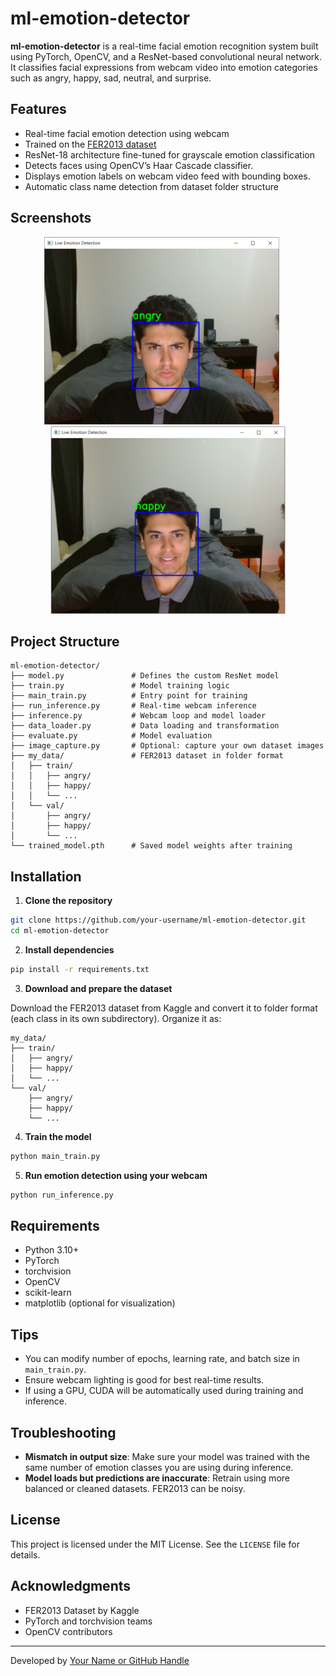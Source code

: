 # ml-emotion-detector

**ml-emotion-detector** is a real-time facial emotion recognition system built using PyTorch, OpenCV, and a ResNet-based convolutional neural network. It classifies facial expressions from webcam video into emotion categories such as angry, happy, sad, neutral, and surprise.

## Features

- Real-time facial emotion detection using webcam
- Trained on the [FER2013 dataset](https://www.kaggle.com/datasets/msambare/fer2013)
- ResNet-18 architecture fine-tuned for grayscale emotion classification
- Detects faces using OpenCV’s Haar Cascade classifier.
- Displays emotion labels on webcam video feed with bounding boxes.
- Automatic class name detection from dataset folder structure

## Screenshots
<div align="center">
    <img src="./assets/capture.PNG" alt="Screenshot 1" style="height: 300px;">&nbsp;&nbsp;&nbsp;&nbsp;&nbsp;
    <img src="./assets/capture2.PNG" alt="Screenshot 2" style="height: 300px;">
</div>

## Project Structure

```
ml-emotion-detector/
├── model.py               # Defines the custom ResNet model
├── train.py               # Model training logic
├── main_train.py          # Entry point for training
├── run_inference.py       # Real-time webcam inference
├── inference.py           # Webcam loop and model loader
├── data_loader.py         # Data loading and transformation
├── evaluate.py            # Model evaluation
├── image_capture.py       # Optional: capture your own dataset images
├── my_data/               # FER2013 dataset in folder format
│   ├── train/
│   │   ├── angry/
│   │   ├── happy/
│   │   └── ...
│   └── val/
│       ├── angry/
│       ├── happy/
│       └── ...
└── trained_model.pth      # Saved model weights after training
```

## Installation

1. **Clone the repository**
```bash
git clone https://github.com/your-username/ml-emotion-detector.git
cd ml-emotion-detector
```

2. **Install dependencies**
```bash
pip install -r requirements.txt
```

3. **Download and prepare the dataset**

Download the FER2013 dataset from Kaggle and convert it to folder format (each class in its own subdirectory). Organize it as:

```
my_data/
├── train/
│   ├── angry/
│   ├── happy/
│   └── ...
└── val/
    ├── angry/
    ├── happy/
    └── ...
```

4. **Train the model**
```bash
python main_train.py
```

5. **Run emotion detection using your webcam**
```bash
python run_inference.py
```

## Requirements

- Python 3.10+
- PyTorch
- torchvision
- OpenCV
- scikit-learn
- matplotlib (optional for visualization)

## Tips

- You can modify number of epochs, learning rate, and batch size in `main_train.py`.
- Ensure webcam lighting is good for best real-time results.
- If using a GPU, CUDA will be automatically used during training and inference.

## Troubleshooting

- **Mismatch in output size**: Make sure your model was trained with the same number of emotion classes you are using during inference.
- **Model loads but predictions are inaccurate**: Retrain using more balanced or cleaned datasets. FER2013 can be noisy.

## License

This project is licensed under the MIT License. See the `LICENSE` file for details.

## Acknowledgments

- FER2013 Dataset by Kaggle
- PyTorch and torchvision teams
- OpenCV contributors

---

Developed by [Your Name or GitHub Handle](https://github.com/your-username)
